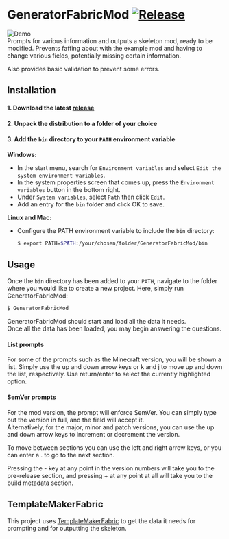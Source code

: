 # GeneratorFabricMod [![Release][releases-badge]][releases-link]
![Demo](https://imgur.com/NHe9gtF.gif)  
Prompts for various information and outputs a skeleton mod, ready to be modified. Prevents faffing about with the example mod and having to change various fields, potentially missing certain information.

Also provides basic validation to prevent some errors.

## Installation
#### 1. Download the latest [release][releases-link]
#### 2. Unpack the distribution to a folder of your choice
#### 3. Add the `bin` directory to your `PATH` environment variable
**Windows:**  
* In the start menu, search for `Environment variables` and select `Edit the system environment variables`.  
* In the system properties screen that comes up, press the `Environment variables` button in the bottom right.
* Under `System variables`, select `Path` then click `Edit`.
* Add an entry for the `bin` folder and click OK to save.

**Linux and Mac:**
* Configure the PATH environment variable to include the `bin` directory:  
    ```bash
    $ export PATH=$PATH:/your/chosen/folder/GeneratorFabricMod/bin
    ```

## Usage
Once the `bin` directory has been added to your `PATH`, navigate to the folder where you would like to create a new project. Here, simply run GeneratorFabricMod:
```bash
$ GeneratorFabricMod
```
GeneratorFabricMod should start and load all the data it needs.  
Once all the data has been loaded, you may begin answering the questions.

#### List prompts
For some of the prompts such as the Minecraft version, you will be shown a list. Simply use the up and down arrow keys or k and j to move up and down the list, respectively. Use return/enter to select the currently highlighted option.

#### SemVer prompts
For the mod version, the prompt will enforce SemVer. You can simply type out the version in full, and the field will accept it.  
Alternatively, for the major, minor and patch versions, you can use the up and down arrow keys to increment or decrement the version.

To move between sections you can use the left and right arrow keys, or you can enter a . to go to the next section.

Pressing the - key at any point in the version numbers will take you to the pre-release section, and pressing + at any point at all will take you to the build metadata section.

## TemplateMakerFabric
This project uses [TemplateMakerFabric](https://github.com/ExtraCrafTX/TemplateMakerFabric) to get the data it needs for prompting and for outputting the skeleton.

[releases-badge]:https://img.shields.io/github/v/release/ExtraCrafTX/GeneratorFabricMod?include_prereleases
[releases-link]:https://github.com/ExtraCrafTX/GeneratorFabricMod/releases